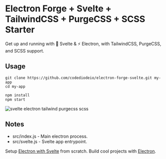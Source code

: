 # Electron Forge + Svelte + TailwindCSS + PurgeCSS + SCSS  Starter

Get up and running with 💪 Svelte & ⚡ Electron, with TailwindCSS, PurgeCSS, and SCSS support.

## Usage

```
git clone https://github.com/codediodeio/electron-forge-svelte.git my-app
cd my-app

npm install
npm start
```

![svelte electron tailwind purgecss scss](https://user-images.githubusercontent.com/17433578/78511843-546c3000-7765-11ea-9a58-f8a2dd503e87.png)

## Notes

- src/index.js - Main electron process. 
- src/svelte.js - Svelte app entrypoint. 

Setup [Electron with Svelte](https://fireship.io/snippets/svelte-electron-setup) from scratch. 
Build cool projects with [Electron](https://fireship.io/tags/electron). 
